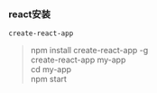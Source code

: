 ### react安装
`create-react-app`
> npm install create-react-app -g  
> create-react-app my-app  
> cd my-app  
> npm start  


